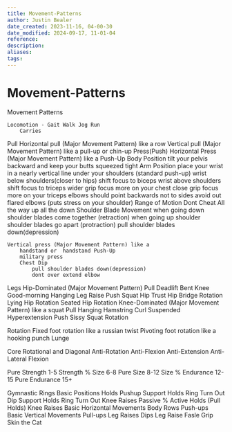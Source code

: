 ```yaml
---
title: Movement-Patterns
author: Justin Bealer
date_created: 2023-11-16, 04-00-30
date_modified: 2024-09-17, 11-01-04
reference: 
description: 
aliases: 
tags: 
---
```

# Movement-Patterns

Movement Patterns

    Locomotion - Gait Walk Jog Run
        Carries
Pull
    Horizontal pull (Major Movement Pattern) like a row
    Vertical pull (Major Movement Pattern) like a pull-up or chin-up
Press(Push)
    Horizontal Press (Major Movement Pattern) like a
        Push-Up
            Body Position
                tilt your pelvis backward and keep your butts squeezed tight
            Arm Position
                place your wrist in a nearly vertical line under your shoulders (standard push-up)
                wrist below shoulders(closer to hips) shift focus to biceps
                wrist above shoulders shift focus to triceps
                wider grip focus more on your chest
                close grip focus more on your triceps
                elbows should point backwards not to sides
                avoid out flared elbows (puts stress on your shoulder)
            Range of Motion
                Dont Cheat All the way up all the down
            Shoulder Blade Movement
                when going down shoulder blades come together (retraction)
                when going up shoulder shoulder blades go apart (protraction)
                pull shoulder blades down(depression)
                
    Vertical press (Major Movement Pattern) like a 
        handstand or  handstand Push-Up
        military press 
        Chest Dip
            pull shoulder blades down(depression)
            dont over extend elbow
Legs
    Hip-Dominated (Major Movement Pattern)
        Pull
            Deadlift
            Bent Knee Good-morning
            Hanging Leg Raise
        Push
            Squat
            Hip Trust
            Hip Bridge
        Rotation
            Lying Hip Rotation
            Seated Hip Rotation
    Knee-Dominated (Major Movement Pattern) like a squat
        Pull
            Hanging Hamstring Curl
            Suspended Hyperextension
        Push
            Sissy Squat
        Rotation
    
Rotation
    Fixed foot rotation like a russian twist
    Pivoting foot rotation like a hooking punch
Lunge

Core
    Rotational and Diagonal
    Anti-Rotation
    Anti-Flexion
    Anti-Extension
    Anti-Lateral Flexion

Pure Strength 1-5
Strength % Size 6-8
Pure Size 8-12
Size % Endurance 12-15
Pure Endurance 15+

Gymnastic Rings
    Basic Positions Holds
        Pushup Support Holds
            Ring Turn Out
        Dip Support Holds
            Ring Turn Out
            Knee Raises
        Passive % Active Holds (Pull Holds)
            Knee Raises
    Basic Horizontal Movements
        Body Rows
        Push-ups
    Basic Vertical Movements
        Pull-ups
            Leg Raises
        Dips
            Leg Raise
    Fasle Grip
    Skin the Cat
